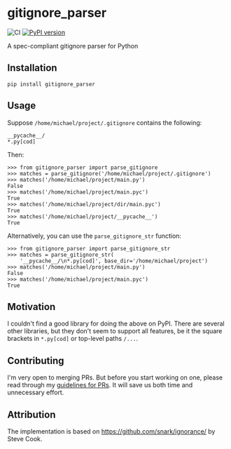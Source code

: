 # gitignore_parser

![CI](https://github.com/mherrmann/gitignore_parser/workflows/CI/badge.svg)
[![PyPI version](https://badge.fury.io/py/gitignore-parser.svg)](https://badge.fury.io/py/gitignore-parser)

A spec-compliant gitignore parser for Python

## Installation

    pip install gitignore_parser

## Usage

Suppose `/home/michael/project/.gitignore` contains the following:

    __pycache__/
    *.py[cod]

Then:

    >>> from gitignore_parser import parse_gitignore
    >>> matches = parse_gitignore('/home/michael/project/.gitignore')
    >>> matches('/home/michael/project/main.py')
    False
    >>> matches('/home/michael/project/main.pyc')
    True
    >>> matches('/home/michael/project/dir/main.pyc')
    True
    >>> matches('/home/michael/project/__pycache__')
    True

Alternatively, you can use the `parse_gitignore_str` function:

    >>> from gitignore_parser import parse_gitignore_str
    >>> matches = parse_gitignore_str(
        '__pycache__/\n*.py[cod]', base_dir='/home/michael/project')
    >>> matches('/home/michael/project/main.py')
    False
    >>> matches('/home/michael/project/main.pyc')
    True

## Motivation

I couldn't find a good library for doing the above on PyPI. There are
several other libraries, but they don't seem to support all features,
be it the square brackets in `*.py[cod]` or top-level paths `/...`.

## Contributing

I'm very open to merging PRs. But before you start working on one, please
read through my
[guidelines for PRs](https://gist.github.com/mherrmann/5ce21814789152c17abd91c0b3eaadca).
It will save us both time and unnecessary effort.

## Attribution

The implementation is based on https://github.com/snark/ignorance/ by
Steve Cook.

